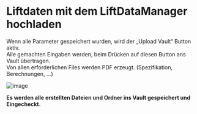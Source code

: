 # Liftdaten mit dem LiftDataManager hochladen

Wenn alle Parameter gespeichert wurden, wird der „Upload Vault“ Button aktiv.  
Alle gemachten Eingaben werden, beim Drücken auf diesen Button ans Vault übertragen.  
Von allen erforderlichen Files werden PDF erzeugt. (Spezifikation, Berechnungen, …)

![image](HelpImages/image24.png)  

**Es werden alle erstellten Dateien und Ordner ins Vault gespeichert und Eingecheckt.**
